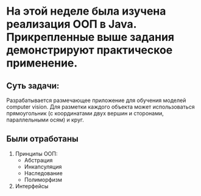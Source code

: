 # На этой неделе была изучена реализация ООП в Java. Прикрепленные выше задания демонстрируют практическое применение.

## Суть задачи:

Разрабатывается размечающее приложение для обучения моделей computer vision. 
Для разметки каждого объекта может использоваться прямоугольник (с координатами двух вершин и сторонами, параллельными осям) и круг.

## Были отработаны
1. Принципы ООП:
    * Абстрация
    * Инкапсуляция
    * Наследование
    * Полиморфизм
2. Интерфейсы

